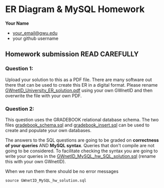 # ER Diagram & MySQL Homework

**Your Name**
 - your_email@gwu.edu
 - your github username

## Homework submission READ CAREFULLY
### Question 1:
Upload your solution to this as a PDF file. There are many software out there that can be used to create this ER in a digital format. Please rename [GWnetID_University_ER_solution.pdf](GWnetID_University_ER_solution.pdf) using your own GWnetID and then overwrite the file with your own PDF.

### Question 2:
This question uses the GRADEBOOK relational database schema.
The two files [gradebook_schema.sql](gradebook_schema.sql) and [gradebook_insert.sql](gradebook_insert.sql) can be used to create and populate your own databases.

The answers to the SQL questions are going to be graded on **correctness of your queries** AND **MySQL syntax**. Queries that don't compile are not going to be considered. To facilitate checking the syntax you are going to write your queries in the [GWnetID_MySQL_hw_SQL_solution.sql](GWnetID_MySQL_hw_SQL_solution.sql) (rename this with your own GWnetID).

When we run them there should be no error messages
```
source GWnetID_MySQL_hw_solution.sql
```
